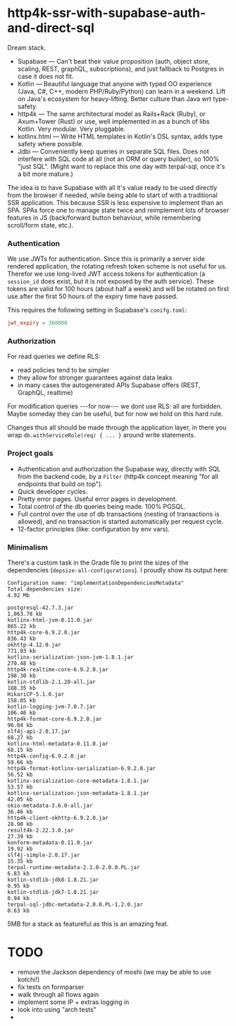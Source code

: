 http4k-ssr-with-supabase-auth-and-direct-sql
============================================

Dream stack.

* Supabase — Can't beat their value proposition (auth, object store, scaling, REST, graphQL, subscriptions), and just fallback to Postgres in case it does not fit.
* Kotlin — Beautiful language that anyone with typed OO experience (Java, C#, C++, modern PHP/Ruby/Python) can learn in a weekend. Lift on Java's ecosystem for heavy-lifting. Better culture than Java wrt type-safety.
* http4k — The same architectural model as Rails+Rack (Ruby), or Axum+Tower (Rust) or <many other> use, well implemented in as a bunch of libs Kotlin. Very modular. Very pluggable.
* kotlinx.html — Write HTML templates in Kotlin's DSL syntax, adds type safety where possible.
* Jdbi — Conveniently keep queries in separate SQL files. Does not interfere with SQL code at all (not an ORM or query builder), so 100% "just SQL". (Might want to replace this one day with terpal-sql, once it's a bit more mature.)

The idea is to have Supabase with all it's value ready to be used directly from the browser if needed, while being able to start of with a traditional SSR application.
This because SSR is less expensive to implement than an SPA. SPAs force one to manage state twice and reimplement lots of browser features in JS (back/forward button behaviour, while remembering scroll/form state, etc.).


### Authentication

We use JWTs for authentication. Since this is primarily a server side rendered application, the rotating refresh token scheme is not useful for us.
Therefor we use long-lived JWT access tokens for authentication (a `session_id` does exist, but it is not exposed by the auth service).
These tokens are valid for 100 hours (about half a week) and will be rotated on first use after the first 50 hours of the expiry time have passed.

This requires the following setting in Supabase's `conifg.toml`:

```toml
jwt_expiry = 360000
```


### Authorization

For read queries we define RLS:
* read policies tend to be simpler
* they allow for stronger guarantees against data leaks
* in many cases the autogenerated APIs Supabase offers (REST, GraphQL, realtime)

For modification queries ---for now--- we dont use RLS: all are forbidden.
Maybe someday they can be useful, but for now we hold on this hard rule.

Changes thus all should be made through the application layer, in there you wrap `db.withServiceRole(req) { ... }` around write statements.


### Project goals

* Authentication and authorization the Supabase way, directly with SQL from the backend code, by a `Filter` (http4k concept meaning "for all endpoints that build on top").
* Quick developer cycles.
* Pretty error pages. Useful error pages in development.
* Total control of the db queries being made. 100% PGSQL.
* Full control over the use of db transactions (nesting of transactions is allowed), and no transaction is started automatically per request cycle.
* 12-factor principles (like: configuration by env vars).


### Minimalism

There's a custom task in the Grade file to print the sizes of the dependencies (`depsize-all-configurations`).
I proudly show its output here:

```
Configuration name: "implementationDependenciesMetadata"
Total dependencies size:                                               4.92 Mb

postgresql-42.7.3.jar                                              1,063.78 kb
kotlinx-html-jvm-0.11.0.jar                                          865.22 kb
http4k-core-6.9.2.0.jar                                              836.43 kb
okhttp-4.12.0.jar                                                    771.03 kb
kotlinx-serialization-json-jvm-1.8.1.jar                             270.48 kb
http4k-realtime-core-6.9.2.0.jar                                     198.30 kb
kotlin-stdlib-2.1.20-all.jar                                         188.35 kb
HikariCP-5.1.0.jar                                                   158.05 kb
kotlin-logging-jvm-7.0.7.jar                                         106.46 kb
http4k-format-core-6.9.2.0.jar                                        96.04 kb
slf4j-api-2.0.17.jar                                                  68.27 kb
kotlinx-html-metadata-0.11.0.jar                                      68.15 kb
http4k-config-6.9.2.0.jar                                             59.66 kb
http4k-format-kotlinx-serialization-6.9.2.0.jar                       56.52 kb
kotlinx-serialization-core-metadata-1.8.1.jar                         53.57 kb
kotlinx-serialization-json-metadata-1.8.1.jar                         42.05 kb
okio-metadata-3.6.0-all.jar                                           36.46 kb
http4k-client-okhttp-6.9.2.0.jar                                      28.90 kb
result4k-2.22.3.0.jar                                                 27.39 kb
konform-metadata-0.11.0.jar                                           19.92 kb
slf4j-simple-2.0.17.jar                                               15.35 kb
terpal-runtime-metadata-2.1.0-2.0.0.PL.jar                             6.83 kb
kotlin-stdlib-jdk8-1.8.21.jar                                          0.95 kb
kotlin-stdlib-jdk7-1.8.21.jar                                          0.94 kb
terpal-sql-jdbc-metadata-2.0.0.PL-1.2.0.jar                            0.63 kb
```

5MB for a stack as featureful as this is an amazing feat.


# TODO

* remove the Jackson dependency of moshi (we may be able to use kotchi!)
* fix tests on formparser
* walk through all flows again
* implement some IP + extras logging in
* look into using "arch tests"
* 
